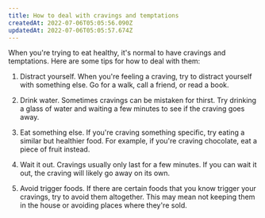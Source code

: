 ```yaml
---
title: How to deal with cravings and temptations
createdAt: 2022-07-06T05:05:56.090Z
updatedAt: 2022-07-06T05:05:57.674Z
---
```


When you're trying to eat healthy, it's normal to have cravings and temptations. Here are some tips for how to deal with them: 

1. Distract yourself. When you're feeling a craving, try to distract yourself with something else. Go for a walk, call a friend, or read a book.

2. Drink water. Sometimes cravings can be mistaken for thirst. Try drinking a glass of water and waiting a few minutes to see if the craving goes away.

3. Eat something else. If you're craving something specific, try eating a similar but healthier food. For example, if you're craving chocolate, eat a piece of fruit instead.

4. Wait it out. Cravings usually only last for a few minutes. If you can wait it out, the craving will likely go away on its own.

5. Avoid trigger foods. If there are certain foods that you know trigger your cravings, try to avoid them altogether. This may mean not keeping them in the house or avoiding places where they're sold.
